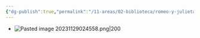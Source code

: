 ```yaml
---
{"dg-publish":true,"permalink":"/11-areas/02-biblioteca/romeo-y-julieta/","noteIcon":""}
---
```


- ![Pasted image 20231129024558.png|200](/img/user/02%20Image/Pasted%20image%2020231129024558.png)